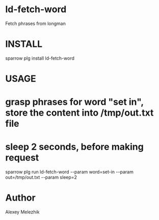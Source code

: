 # ld-fetch-word

Fetch phrases from longman


# INSTALL

  sparrow plg install ld-fetch-word

# USAGE

  # grasp phrases for word "set in", store the content into /tmp/out.txt file
  # sleep 2 seconds, before making request
  
  sparrow plg run ld-fetch-word --param word=set-in --param out=/tmp/out.txt --param sleep=2


# Author

Alexey Melezhik

